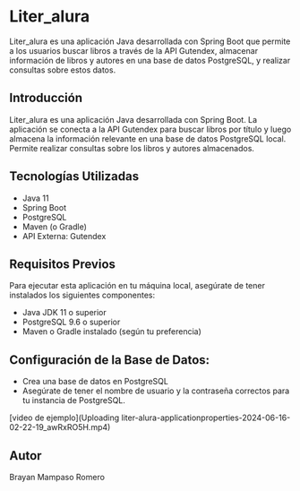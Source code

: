 # Liter_alura

Liter_alura es una aplicación Java desarrollada con Spring Boot que permite a los usuarios buscar libros a través de la API Gutendex, almacenar información de libros y autores en una base de datos PostgreSQL, y realizar consultas sobre estos datos.



## Introducción

Liter_alura es una aplicación Java desarrollada con Spring Boot. La aplicación se conecta a la API Gutendex para buscar libros por título y luego almacena la información relevante en una base de datos PostgreSQL local. Permite realizar consultas sobre los libros y autores almacenados.

## Tecnologías Utilizadas

- Java 11
- Spring Boot
- PostgreSQL
- Maven (o Gradle)
- API Externa: Gutendex

## Requisitos Previos

Para ejecutar esta aplicación en tu máquina local, asegúrate de tener instalados los siguientes componentes:

- Java JDK 11 o superior
- PostgreSQL 9.6 o superior
- Maven o Gradle instalado (según tu preferencia)

## Configuración de la Base de Datos:

- Crea una base de datos en PostgreSQL
- Asegúrate de tener el nombre de usuario y la contraseña correctos para tu instancia de PostgreSQL.

[video de ejemplo](Uploading liter-alura-applicationproperties-2024-06-16-02-22-19_awRxRO5H.mp4)


## Autor
Brayan Mampaso Romero


